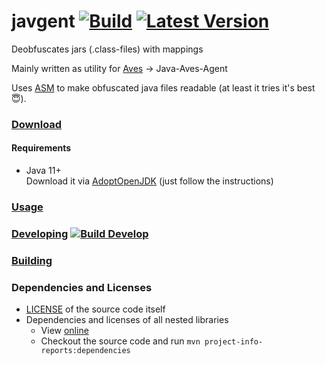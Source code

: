 # javgent [![Build](https://img.shields.io/github/workflow/status/BaseMC/javgent/Release)](https://github.com/BaseMC/javgent/actions?query=workflow%3A%22Release%22) [![Latest Version](https://img.shields.io/github/v/release/BaseMC/javgent)](https://github.com/BaseMC/javgent/releases)
Deobfuscates jars (.class-files) with mappings 

Mainly written as utility for [Aves](https://github.com/BaseMC/Aves) → Java-Aves-Agent

Uses [ASM](https://asm.ow2.io/) to make obfuscated java files readable (at least it tries it's best :innocent:).

### [Download](https://github.com/BaseMC/javgent/releases)
#### Requirements
* Java 11+ <br/>Download it via [AdoptOpenJDK](https://adoptopenjdk.net/?variant=openjdk11&jvmVariant=hotspot) (just follow the instructions)

### [Usage](docs/Usage.md)
  
### [Developing](docs/Developing.md) [![Build Develop](https://img.shields.io/github/workflow/status/BaseMC/javgent/Check%20Build/develop?label=build%20develop)](https://github.com/BaseMC/javgent/actions?query=workflow%3A%22Check+Build%22+branch%3Adevelop)

### [Building](docs/Building.md)

### Dependencies and Licenses
* [LICENSE](LICENSE) of the source code itself
* Dependencies and licenses of all nested libraries
  * View [online](https://basemc.github.io/javgent/dependencies/)
  * Checkout the source code and run ``mvn project-info-reports:dependencies``
